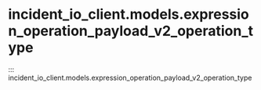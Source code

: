 # incident_io_client.models.expression_operation_payload_v2_operation_type

::: incident_io_client.models.expression_operation_payload_v2_operation_type
